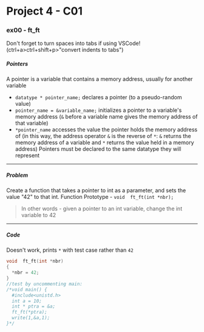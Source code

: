 # Project 4 - C01
### ex00 - ft_ft
Don't forget to turn spaces into tabs if using VSCode! (ctrl+a>ctrl+shift+p>"convert indents to tabs")
##### Pointers
A pointer is a variable that contains a memory address, usually for another variable
- `datatype * pointer_name;` declares a pointer (to a pseudo-random value)
- `pointer_name = &variable_name;` initializes a pointer to a variable's memory address (`&` before a variable name gives the memory address of that variable)
- `*pointer_name` accesses the value the pointer holds the memory address of (in this way, the address operator `&` is the reverse of `*`: `&` returns the memory address of a variable and `*` returns the value held in a memory address)
Pointers must be declared to the same datatype they will represent
___
##### Problem
Create a function that takes a pointer to int as a parameter, and sets the value "42"
to that int.
Function Prototype - `void  ft_ft(int *nbr);`
> In other words - given a pointer to an int variable, change the int variable to 42
___
##### Code
Doesn't work, prints `*` with test case rather than `42`
```C
void  ft_ft(int *nbr)
{
  *nbr = 42;
}
//test by uncommenting main:
/*void main() {
  #include<unistd.h>
  int a = 10;
  int * ptra = &a;
  ft_ft(*ptra);
  write(1,&a,1);
}*/
```
